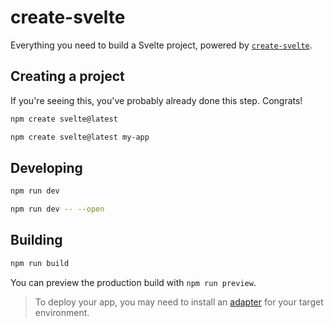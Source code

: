 # create-svelte

Everything you need to build a Svelte project, powered by [`create-svelte`](https://github.com/sveltejs/kit/tree/master/packages/create-svelte).

## Creating a project

If you're seeing this, you've probably already done this step. Congrats!

```bash
npm create svelte@latest

npm create svelte@latest my-app
```

## Developing

```bash
npm run dev

npm run dev -- --open
```

## Building
```bash
npm run build
```
You can preview the production build with `npm run preview`.
> To deploy your app, you may need to install an [adapter](https://kit.svelte.dev/docs/adapters) for your target environment.
